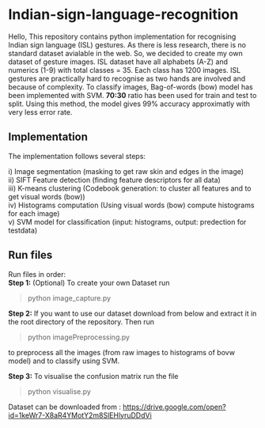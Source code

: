# Indian-sign-language-recognition

Hello, This repository contains python implementation for recognising Indian sign language (ISL) gestures. As there is less research, there is no standard dataset avialable in the web. So, we decided to create my own dataset of gesture images. ISL dataset have all alphabets (A-Z) and numerics (1-9) with total classes = 35. Each class has 1200 images. ISL gestures are practically hard to recognise as two hands are involved and because of complexity. To classify images, Bag-of-words (bow) model has been implemented with SVM. **70:30** ratio has been used for train and test to split. Using this method, the model gives 99% accuracy approximatly with very less error rate. 

## Implementation

The implementation follows several steps:

i) Image segmentation (masking to get raw skin and edges in the image) <br/>
ii) SIFT Feature detection (finding feature descriptors for all data) <br/>
iii) K-means clustering (Codebook generation: to cluster all features and to get visual words (bow)) <br/>
iv) Histograms computation (Using visual words (bow) compute histograms for each image) <br/>
v) SVM model for classification (input: histograms, output: predection for testdata) <br/>

## Run files

Run files in order:<br/>
**Step 1:** (Optional) To create your own Dataset run

>   python image_capture.py

**Step 2:** If you want to use our dataset download from below and extract it in the root directory of the repository.  Then run

>   python imagePreprocessing.py

to preprocess all the images (from raw images to histograms of bovw model) and to classify using SVM.

**Step 3:** To visualise the confusion matrix run the file

>   python visualise.py

Dataset can be downloaded from : https://drive.google.com/open?id=1keWr7-X8aR4YMotY2m8SlEHlyruDDdVi
